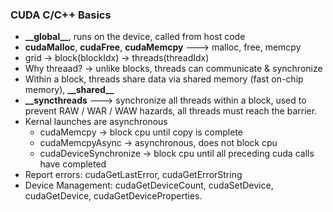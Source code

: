 ### CUDA C/C++ Basics
* **_\_global\_\_**, runs on the device, called from host code
* **cudaMalloc**, **cudaFree**, **cudaMemcpy** ---> malloc, free, memcpy
* grid -> block(blockIdx) -> threads(threadIdx)
* Why threaad? -> unlike blocks, threads can communicate & synchronize
* Within a block, threads share data via shared memory (fast on-chip memory), **_\_shared\_\_**
* **_\_syncthreads** ---> synchronize all threads within a block, used to prevent RAW / WAR / WAW hazards, all threads must reach the barrier.
* Kernal launches are asynchronous
  * cudaMemcpy -> block cpu until copy is complete
  * cudaMemcpyAsync -> asynchronous, does not block cpu
  * cudaDeviceSynchronize -> block cpu until all preceding cuda calls have completed
* Report errors: cudaGetLastError, cudaGetErrorString
* Device Management: cudaGetDeviceCount, cudaSetDevice, cudaGetDevice, cudaGetDeviceProperties.